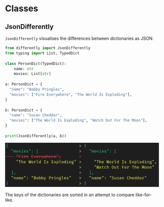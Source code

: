 # Classes

## JsonDifferently

`JsonDifferently` visualises the differences between dictionaries as JSON.

```python
from differently import JsonDifferently
from typing import List, TypedDict

class PersonDict(TypedDict):
    name: str
    movies: List[str]

a: PersonDict = {
  "name": "Bobby Pringles",
  "movies": ["Fire Everywhere", "The World Is Exploding"],
}

b: PersonDict = {
  "name": "Susan Cheddar",
  "movies": ["The World Is Exploding", "Watch Out For The Moon"],
}

print(JsonDifferently(a, b))
```

![](json01.png)

The keys of the dictionaries are sorted in an attempt to compare like-for-like.

